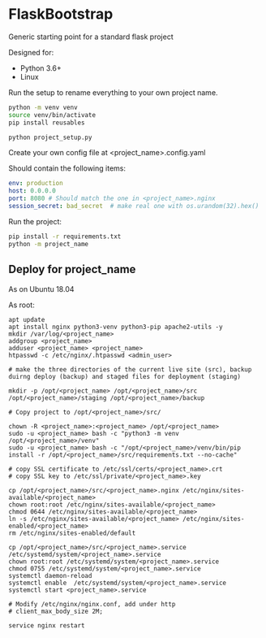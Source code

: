 # FlaskBootstrap
Generic starting point for a standard flask project

Designed for:

* Python 3.6+ 
* Linux

Run the setup to rename everything to your own project name.

```bash
python -m venv venv
source venv/bin/activate
pip install reusables

python project_setup.py
```

Create your own config file at <project_name>.config.yaml 

Should contain the following items:

```yaml
env: production
host: 0.0.0.0
port: 8080 # Should match the one in <project_name>.nginx
session_secret: bad_secret  # make real one with os.urandom(32).hex()
```


Run the project:

```bash
pip install -r requirements.txt
python -m project_name
```

## Deploy for project_name

As on Ubuntu 18.04

As root:
```
apt update
apt install nginx python3-venv python3-pip apache2-utils -y
mkdir /var/log/<project_name>
addgroup <project_name>
adduser <project_name> <project_name>
htpasswd -c /etc/nginx/.htpasswd <admin_user>

# make the three directories of the current live site (src), backup duirng deploy (backup) and staged files for deployment (staging)

mkdir -p /opt/<project_name> /opt/<project_name>/src /opt/<project_name>/staging /opt/<project_name>/backup

# Copy project to /opt/<project_name>/src/

chown -R <project_name>:<project_name> /opt/<project_name>
sudo -u <project_name> bash -c "python3 -m venv /opt/<project_name>/venv"
sudo -u <project_name> bash -c "/opt/<project_name>/venv/bin/pip install -r /opt/<project_name>/src/requirements.txt --no-cache"

# copy SSL certificate to /etc/ssl/certs/<project_name>.crt
# copy SSL key to /etc/ssl/private/<project_name>.key

cp /opt/<project_name>/src/<project_name>.nginx /etc/nginx/sites-available/<project_name>
chown root:root /etc/nginx/sites-available/<project_name>
chmod 0644 /etc/nginx/sites-available/<project_name>
ln -s /etc/nginx/sites-available/<project_name> /etc/nginx/sites-enabled/<project_name>
rm /etc/nginx/sites-enabled/default

cp /opt/<project_name>/src/<project_name>.service /etc/systemd/system/<project_name>.service
chown root:root /etc/systemd/system/<project_name>.service
chmod 0755 /etc/systemd/system/<project_name>.service
systemctl daemon-reload
systemctl enable  /etc/systemd/system/<project_name>.service
systemctl start <project_name>.service

# Modify /etc/nginx/nginx.conf, add under http
# client_max_body_size 2M;

service nginx restart

```
